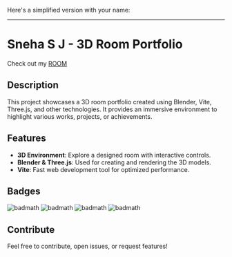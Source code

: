 Here's a simplified version with your name:

---

# Sneha S J - 3D Room Portfolio

Check out my [ROOM](https://portfolio-room3d.vercel.app/)

## Description

This project showcases a 3D room portfolio created using Blender, Vite, Three.js, and other technologies. It provides an immersive environment to highlight various works, projects, or achievements.

## Features

* **3D Environment**: Explore a designed room with interactive controls.
* **Blender & Three.js**: Used for creating and rendering the 3D models.
* **Vite**: Fast web development tool for optimized performance.


## Badges

![badmath](https://img.shields.io/badge/JavaScript-323330?style=for-the-badge&logo=javascript&logoColor=F7DF1E)
![badmath](https://img.shields.io/badge/ThreeJs-black?style=for-the-badge&logo=three.js&logoColor=white)
![badmath](https://img.shields.io/badge/Vite-B73BFE?style=for-the-badge&logo=vite&logoColor=FFD62E)
![badmath](https://img.shields.io/badge/blender-%23F5792A.svg?style=for-the-badge&logo=blender&logoColor=white)

## Contribute

Feel free to contribute, open issues, or request features!
